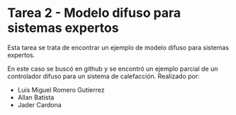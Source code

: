 # Tarea 2 - Modelo difuso para sistemas expertos
Esta tarea se trata de encontrar un ejemplo de modelo difuso para sistemas expertos.

En este caso se buscó en github y se encontró un ejemplo parcial de un controlador difuso para un sistema de calefacción. Realizado por:
- Luis Miguel Romero Gutierrez
- Allan Batista 
- Jader Cardona
